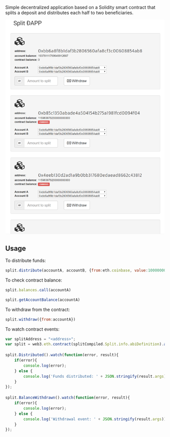 Simple decentralized application based on a Solidity smart contract that splits a deposit and distributes each half to two beneficiaries. 

![Screenshot](readme.png)

## Usage

To distribute funds: 

```javascript
split.distribute(accountA, accountB, {from:eth.coinbase, value:1000000000000000000})
```

To check contract balance: 

```javascript
split.balances.call(accountA)
```

```javascript
split.getAccountBalance(accountA)
```

To withdraw from the contract:

```javascript
split.withdraw({from:accountA})
```
To watch contract events: 

```javascript
var splitAddress = "<address>";
var split = web3.eth.contract(splitCompiled.Split.info.abiDefinition).at(splitAddress);

split.Distributed().watch(function(error, result){
    if(error){
        console.log(error);
    } else {
        console.log('Funds distributed: ' + JSON.stringify(result.args));
    }
});

split.BalanceWithdrawn().watch(function(error, result){
    if(error){
        console.log(error);
    } else {
        console.log('Withdrawal event: ' + JSON.stringify(result.args));
    }
});
```

